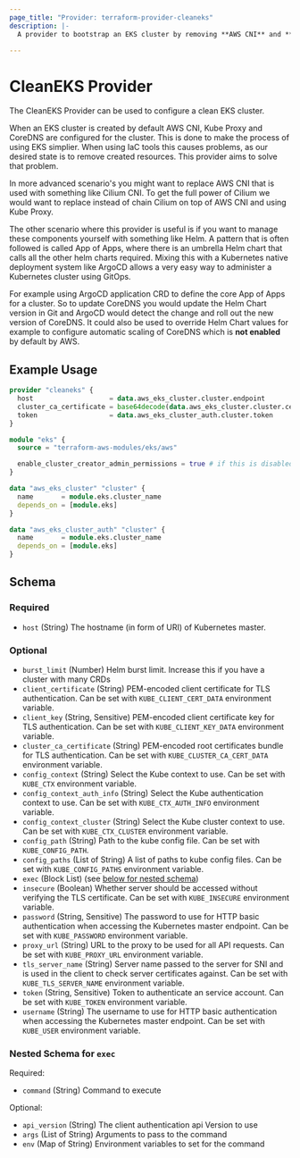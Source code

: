 ```yaml
---
page_title: "Provider: terraform-provider-cleaneks"
description: |-
  A provider to bootstrap an EKS cluster by removing **AWS CNI** and **Kube-Proxy**. It will also add the required annotations and labels to import `CoreDNS` into Helm. It will also drop managed by AWS labels from CoreDNS deployment and service.

---
```


# CleanEKS Provider

The CleanEKS Provider can be used to configure a clean EKS cluster.

When an EKS cluster is created by default AWS CNI, Kube Proxy and CoreDNS are configured for the cluster. This is
done to make the process of using EKS simplier. When using IaC tools this causes problems, as our desired state is
to remove created resources. This provider aims to solve that problem.

In more advanced scenario's you might want to replace AWS CNI that is used with something like Cilium CNI. To get
the full power of Cilium we would want to replace instead of chain Cilium on top of AWS CNI and using Kube Proxy.

The other scenario where this provider is useful is if you want to manage these components yourself with something
like Helm. A pattern that is often followed is called App of Apps, where there is an umbrella Helm chart that calls
all the other helm charts required. Mixing this with a Kubernetes native deployment system like ArgoCD allows a
very easy way to administer a Kubernetes cluster using GitOps.

For example using ArgoCD application CRD to define the core App of Apps for a cluster. So to update CoreDNS you
would update the Helm Chart version in Git and ArgoCD would detect the change and roll out the new version of
CoreDNS. It could also be used to override Helm Chart values for example to configure automatic scaling of CoreDNS
which is **not enabled** by default by AWS.

## Example Usage

```terraform
provider "cleaneks" {
  host                   = data.aws_eks_cluster.cluster.endpoint
  cluster_ca_certificate = base64decode(data.aws_eks_cluster.cluster.certificate_authority[0].data)
  token                  = data.aws_eks_cluster_auth.cluster.token
}

module "eks" {
  source = "terraform-aws-modules/eks/aws"

  enable_cluster_creator_admin_permissions = true # if this is disabled then the deployment user cannot work inside kubernetes cluster
}

data "aws_eks_cluster" "cluster" {
  name       = module.eks.cluster_name
  depends_on = [module.eks]
}

data "aws_eks_cluster_auth" "cluster" {
  name       = module.eks.cluster_name
  depends_on = [module.eks]
}
```

<!-- schema generated by tfplugindocs -->
## Schema

### Required

- `host` (String) The hostname (in form of URI) of Kubernetes master.

### Optional

- `burst_limit` (Number) Helm burst limit. Increase this if you have a cluster with many CRDs
- `client_certificate` (String) PEM-encoded client certificate for TLS authentication. Can be set with `KUBE_CLIENT_CERT_DATA` environment variable.
- `client_key` (String, Sensitive) PEM-encoded client certificate key for TLS authentication. Can be set with `KUBE_CLIENT_KEY_DATA` environment variable.
- `cluster_ca_certificate` (String) PEM-encoded root certificates bundle for TLS authentication. Can be set with `KUBE_CLUSTER_CA_CERT_DATA` environment variable.
- `config_context` (String) Select the Kube context to use. Can be set with `KUBE_CTX` environment variable.
- `config_context_auth_info` (String) Select the Kube authentication context to use. Can be set with `KUBE_CTX_AUTH_INFO` environment variable.
- `config_context_cluster` (String) Select the Kube cluster context to use. Can be set with `KUBE_CTX_CLUSTER` environment variable.
- `config_path` (String) Path to the kube config file. Can be set with `KUBE_CONFIG_PATH`.
- `config_paths` (List of String) A list of paths to kube config files. Can be set with `KUBE_CONFIG_PATHS` environment variable.
- `exec` (Block List) (see [below for nested schema](#nestedblock--exec))
- `insecure` (Boolean) Whether server should be accessed without verifying the TLS certificate. Can be set with `KUBE_INSECURE` environment variable.
- `password` (String, Sensitive) The password to use for HTTP basic authentication when accessing the Kubernetes master endpoint. Can be set with `KUBE_PASSWORD` environment variable.
- `proxy_url` (String) URL to the proxy to be used for all API requests. Can be set with `KUBE_PROXY_URL` environment variable.
- `tls_server_name` (String) Server name passed to the server for SNI and is used in the client to check server certificates against. Can be set with `KUBE_TLS_SERVER_NAME` environment variable.
- `token` (String, Sensitive) Token to authenticate an service account. Can be set with `KUBE_TOKEN` environment variable.
- `username` (String) The username to use for HTTP basic authentication when accessing the Kubernetes master endpoint. Can be set with `KUBE_USER` environment variable.

<a id="nestedblock--exec"></a>
### Nested Schema for `exec`

Required:

- `command` (String) Command to execute

Optional:

- `api_version` (String) The client authentication api Version to use
- `args` (List of String) Arguments to pass to the command
- `env` (Map of String) Environment variables to set for the command
